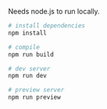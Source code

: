 Needs node.js to run locally.

```bash
# install dependencies 
npm install

# compile
npm run build

# dev server
npm run dev

# preview server
npm run preview
```


